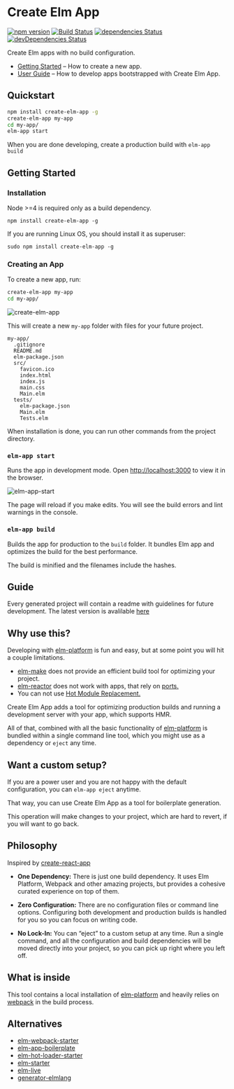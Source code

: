 # Create Elm App

[![npm version](https://badge.fury.io/js/create-elm-app.svg)](https://badge.fury.io/js/create-elm-app)
[![Build Status](https://travis-ci.org/halfzebra/create-elm-app.svg?branch=tests)](https://travis-ci.org/halfzebra/create-elm-app)
[![dependencies Status](https://david-dm.org/halfzebra/create-elm-app/status.svg)](https://david-dm.org/halfzebra/create-elm-app)
[![devDependencies Status](https://david-dm.org/halfzebra/create-elm-app/dev-status.svg)](https://david-dm.org/halfzebra/create-elm-app?type=dev)

Create Elm apps with no build configuration.

* [Getting Started](#getting-started) – How to create a new app.
* [User Guide](https://github.com/halfzebra/create-elm-app/blob/master/template/README.md) – How to develop apps bootstrapped with Create Elm App.

## Quickstart

```sh
npm install create-elm-app -g
create-elm-app my-app
cd my-app/
elm-app start
```

When you are done developing, create a production build with `elm-app build`

## Getting Started

### Installation
Node >=4 is required only as a build dependency.

`npm install create-elm-app -g`

If you are running Linux OS, you should install it as superuser:

`sudo npm install create-elm-app -g`

### Creating an App

To create a new app, run:

```sh
create-elm-app my-app
cd my-app/
```

![create-elm-app](https://cloud.githubusercontent.com/assets/3983879/18608348/157f6532-7ce7-11e6-9739-a09f44ae9644.png)

This will create a new `my-app` folder with files for your future project.

```
my-app/
  .gitignore
  README.md
  elm-package.json
  src/
    favicon.ico
    index.html
    index.js
    main.css
    Main.elm
  tests/
    elm-package.json
    Main.elm
    Tests.elm
```

When installation is done, you can run other commands from the project directory.

### `elm-app start`
Runs the app in development mode.
Open [http://localhost:3000](http://localhost:3000) to view it in the browser.

![elm-app-start](https://cloud.githubusercontent.com/assets/3983879/18608347/157e88ec-7ce7-11e6-8924-a046a95f6381.png)

The page will reload if you make edits.
You will see the build errors and lint warnings in the console.

### `elm-app build`
Builds the app for production to the `build` folder.
It bundles Elm app and optimizes the build for the best performance.

The build is minified and the filenames include the hashes.

## Guide
Every generated project will contain a readme with guidelines for future development. 
The latest version is avalilable [here](https://github.com/halfzebra/create-elm-app/blob/master/template/README.md)

## Why use this?
Developing with [elm-platform](https://github.com/elm-lang/elm-platform) is fun and easy, but at some point you will hit a couple limitations.

- [elm-make](https://github.com/elm-lang/elm-make) does not provide an efficient build tool for optimizing your project.
- [elm-reactor](https://github.com/elm-lang/elm-reactor) does not work with apps, that rely on [ports.](http://guide.elm-lang.org/interop/javascript.html) 
- You can not use [Hot Module Replacement.](https://webpack.github.io/docs/hot-module-replacement.html)

Create Elm App adds a tool for optimizing production builds and running a development server with your app, which supports HMR.

All of that, combined with all the  basic functionality of [elm-platform](https://github.com/elm-lang/elm-platform) is bundled within a single command line tool, which you might use as a dependency or `eject` any time.

## Want a custom setup?

If you are a power user and you are not happy with the default configuration, you can `elm-app eject` anytime.

That way, you can use Create Elm App as a tool for boilerplate generation.

This operation will make changes to your project, which are hard to revert, if you will want to go back.

## Philosophy

Inspired by [create-react-app](https://github.com/facebookincubator/create-react-app)

* **One Dependency:** There is just one build dependency. It uses  Elm Platform, Webpack and other amazing projects, but provides a cohesive curated experience on top of them.

* **Zero Configuration:** There are no configuration files or command line options. Configuring both development and production builds is handled for you so you can focus on writing code.

* **No Lock-In:** You can “eject” to a custom setup at any time. Run a single command, and all the configuration and build dependencies will be moved directly into your project, so you can pick up right where you left off.

## What is inside
This tool contains a local installation of [elm-platform](https://github.com/elm-lang/elm-platform) and heavily relies on [webpack](https://github.com/webpack/webpack) in the build process.

## Alternatives
- [elm-webpack-starter](https://github.com/moarwick/elm-webpack-starter)
- [elm-app-boilerplate](https://github.com/gkubisa/elm-app-boilerplate)
- [elm-hot-loader-starter](https://github.com/fluxxu/elm-hot-loader-starter)
- [elm-starter](https://github.com/splodingsocks/elm-starter)
- [elm-live](https://github.com/tomekwi/elm-live)
- [generator-elmlang](https://github.com/Gizra/generator-elmlang)
